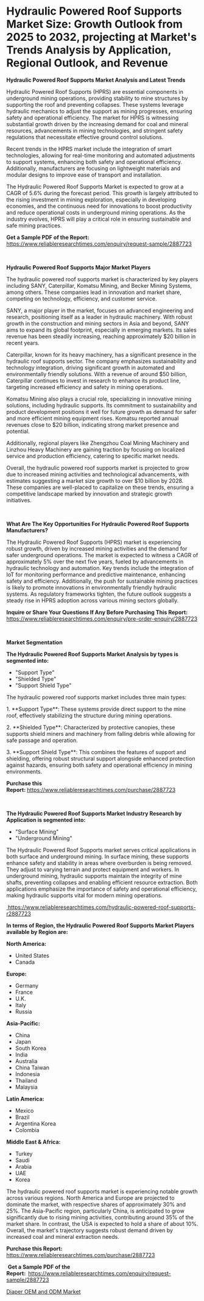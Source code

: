 <p><h1>Hydraulic Powered Roof Supports Market Size: Growth Outlook from 2025 to 2032, projecting at Market's Trends Analysis by Application, Regional Outlook, and Revenue</h1></p><p><strong>Hydraulic Powered Roof Supports Market Analysis and Latest Trends</strong></p>
<p><p>Hydraulic Powered Roof Supports (HPRS) are essential components in underground mining operations, providing stability to mine structures by supporting the roof and preventing collapses. These systems leverage hydraulic mechanics to adjust the support as mining progresses, ensuring safety and operational efficiency. The market for HPRS is witnessing substantial growth driven by the increasing demand for coal and mineral resources, advancements in mining technologies, and stringent safety regulations that necessitate effective ground control solutions.</p><p>Recent trends in the HPRS market include the integration of smart technologies, allowing for real-time monitoring and automated adjustments to support systems, enhancing both safety and operational efficiency. Additionally, manufacturers are focusing on lightweight materials and modular designs to improve ease of transport and installation.</p><p>The Hydraulic Powered Roof Supports Market is expected to grow at a CAGR of 5.6% during the forecast period. This growth is largely attributed to the rising investment in mining exploration, especially in developing economies, and the continuous need for innovations to boost productivity and reduce operational costs in underground mining operations. As the industry evolves, HPRS will play a critical role in ensuring sustainable and safe mining practices.</p></p>
<p><strong>Get a Sample PDF of the Report:&nbsp;</strong> <a href="https://www.reliableresearchtimes.com/enquiry/request-sample/2887723?utm_campaign=3269&utm_medium=2&utm_source=Github&utm_content=ia&utm_term=14032025&utm_id=hydraulic-powered-roof-supports">https://www.reliableresearchtimes.com/enquiry/request-sample/2887723</a></p>
<p>&nbsp;</p>
<p><strong>Hydraulic Powered Roof Supports Major Market Players</strong></p>
<p><p>The hydraulic powered roof supports market is characterized by key players including SANY, Caterpillar, Komatsu Mining, and Becker Mining Systems, among others. These companies lead in innovation and market share, competing on technology, efficiency, and customer service.</p><p>SANY, a major player in the market, focuses on advanced engineering and research, positioning itself as a leader in hydraulic machinery. With robust growth in the construction and mining sectors in Asia and beyond, SANY aims to expand its global footprint, especially in emerging markets. Its sales revenue has been steadily increasing, reaching approximately $20 billion in recent years.</p><p>Caterpillar, known for its heavy machinery, has a significant presence in the hydraulic roof supports sector. The company emphasizes sustainability and technology integration, driving significant growth in automated and environmentally friendly solutions. With a revenue of around $50 billion, Caterpillar continues to invest in research to enhance its product line, targeting increased efficiency and safety in mining operations.</p><p>Komatsu Mining also plays a crucial role, specializing in innovative mining solutions, including hydraulic supports. Its commitment to sustainability and product development positions it well for future growth as demand for safer and more efficient mining equipment rises. Komatsu reported annual revenues close to $20 billion, indicating strong market presence and potential.</p><p>Additionally, regional players like Zhengzhou Coal Mining Machinery and Linzhou Heavy Machinery are gaining traction by focusing on localized service and production efficiency, catering to specific market needs.</p><p>Overall, the hydraulic powered roof supports market is projected to grow due to increased mining activities and technological advancements, with estimates suggesting a market size growth to over $10 billion by 2028. These companies are well-placed to capitalize on these trends, ensuring a competitive landscape marked by innovation and strategic growth initiatives.</p></p>
<p>&nbsp;</p>
<p><strong>What Are The Key Opportunities For Hydraulic Powered Roof Supports Manufacturers?</strong></p>
<p><p>The Hydraulic Powered Roof Supports (HPRS) market is experiencing robust growth, driven by increased mining activities and the demand for safer underground operations. The market is expected to witness a CAGR of approximately 5% over the next five years, fueled by advancements in hydraulic technology and automation. Key trends include the integration of IoT for monitoring performance and predictive maintenance, enhancing safety and efficiency. Additionally, the push for sustainable mining practices is likely to promote innovations in environmentally friendly hydraulic systems. As regulatory frameworks tighten, the future outlook suggests a steady rise in HPRS adoption across various mining sectors globally.</p></p>
<p><strong>Inquire or Share Your Questions If Any Before Purchasing This Report:</strong> <a href="https://www.reliableresearchtimes.com/enquiry/pre-order-enquiry/2887723?utm_campaign=3269&utm_medium=2&utm_source=Github&utm_content=ia&utm_term=14032025&utm_id=hydraulic-powered-roof-supports">https://www.reliableresearchtimes.com/enquiry/pre-order-enquiry/2887723</a></p>
<p>&nbsp;</p>
<p><strong>Market Segmentation</strong></p>
<p><strong>The Hydraulic Powered Roof Supports Market Analysis by types is segmented into:</strong></p>
<p><ul><li>"Support Type"</li><li>"Shielded Type"</li><li>"Support Shield Type"</li></ul></p>
<p><p>The hydraulic powered roof supports market includes three main types: </p><p>1. **Support Type**: These systems provide direct support to the mine roof, effectively stabilizing the structure during mining operations.</p><p>2. **Shielded Type**: Characterized by protective canopies, these supports shield miners and machinery from falling debris while allowing for safe passage and operation.</p><p>3. **Support Shield Type**: This combines the features of support and shielding, offering robust structural support alongside enhanced protection against hazards, ensuring both safety and operational efficiency in mining environments.</p></p>
<p><strong>Purchase this Report:&nbsp;</strong><a href="https://www.reliableresearchtimes.com/purchase/2887723?utm_campaign=3269&utm_medium=2&utm_source=Github&utm_content=ia&utm_term=14032025&utm_id=hydraulic-powered-roof-supports">https://www.reliableresearchtimes.com/purchase/2887723</a></p>
<p>&nbsp;</p>
<p><strong>The Hydraulic Powered Roof Supports Market Industry Research by Application is segmented into:</strong></p>
<p><ul><li>"Surface Mining"</li><li>"Underground Mining"</li></ul></p>
<p><p>The Hydraulic Powered Roof Supports market serves critical applications in both surface and underground mining. In surface mining, these supports enhance safety and stability in areas where overburden is being removed. They adjust to varying terrain and protect equipment and workers. In underground mining, hydraulic supports maintain the integrity of mine shafts, preventing collapses and enabling efficient resource extraction. Both applications emphasize the importance of safety and operational efficiency, making hydraulic supports vital for modern mining operations.</p></p>
<p><a href="https://www.reliableresearchtimes.com/hydraulic-powered-roof-supports-r2887723?utm_campaign=3269&utm_medium=2&utm_source=Github&utm_content=ia&utm_term=14032025&utm_id=hydraulic-powered-roof-supports">&nbsp;https://www.reliableresearchtimes.com/hydraulic-powered-roof-supports-r2887723</a></p>
<p><strong>In terms of Region, the Hydraulic Powered Roof Supports Market Players available by Region are:</strong></p>
<p>
    <p> <strong> North America: </strong>
        <ul>
            <li>United States</li>
            <li>Canada</li>
        </ul>
        </p> 
    <p> <strong> Europe: </strong>
        <ul>
            <li>Germany</li>
            <li>France</li>
            <li>U.K.</li>
            <li>Italy</li>
            <li>Russia</li>
        </ul>
        </p> 
    <p> <strong> Asia-Pacific: </strong>
        <ul>
            <li>China</li>
            <li>Japan</li>
            <li>South Korea</li>
            <li>India</li>
            <li>Australia</li>
            <li>China Taiwan</li>
            <li>Indonesia</li>
            <li>Thailand</li>
            <li>Malaysia</li>
        </ul>
        </p> 
    <p> <strong> Latin America: </strong>
        <ul>
            <li>Mexico</li>
            <li>Brazil</li>
            <li>Argentina Korea</li>
            <li>Colombia</li>
        </ul>
        </p> 
    <p> <strong> Middle East & Africa: </strong>
        <ul>
            <li>Turkey</li>
            <li>Saudi</li>
            <li>Arabia</li>
            <li>UAE</li>
            <li>Korea</li>
        </ul>
    </p>
    </p>
<p><p>The hydraulic powered roof supports market is experiencing notable growth across various regions. North America and Europe are projected to dominate the market, with respective shares of approximately 30% and 25%. The Asia-Pacific region, particularly China, is anticipated to grow significantly due to rising mining activities, contributing around 35% of the market share. In contrast, the USA is expected to hold a share of about 10%. Overall, the market's trajectory suggests robust demand driven by increased coal and mineral extraction needs.</p></p>
<p><strong>Purchase this Report: </strong><a href="https://www.reliableresearchtimes.com/purchase/2887723?utm_campaign=3269&utm_medium=2&utm_source=Github&utm_content=ia&utm_term=14032025&utm_id=hydraulic-powered-roof-supports">https://www.reliableresearchtimes.com/purchase/2887723</a></p>
<p>&nbsp;<strong>Get a Sample PDF of the Report:&nbsp;&nbsp;</strong><a href="https://www.reliableresearchtimes.com/enquiry/request-sample/2887723?utm_campaign=3269&utm_medium=2&utm_source=Github&utm_content=ia&utm_term=14032025&utm_id=hydraulic-powered-roof-supports">https://www.reliableresearchtimes.com/enquiry/request-sample/2887723</a></p>
<p><strong></strong></p>
<p><p><a href="https://github.com/lefiobakali/Market-Research-Report-List-1/blob/main/diaper-oem-and-odm-market.md?utm_campaign=3269&utm_medium=2&utm_source=Github&utm_content=ia&utm_term=14032025&utm_id=hydraulic-powered-roof-supports">Diaper OEM and ODM Market</a></p></p>